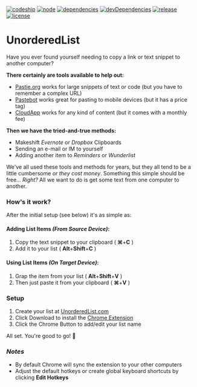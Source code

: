 [![codeship](https://img.shields.io/codeship/3e26dc00-8943-0132-acff-66d12ecb4f82.svg?style=flat)](https://codeship.com/projects/59658)
[![node](https://img.shields.io/node/v/gh-badges.svg?style=flat)](https://github.com/jrodl3r/unorderedlist)
[![dependencies](https://david-dm.org/jrodl3r/unorderedlist.svg)](https://david-dm.org/jrodl3r/unorderedlist#info=dependencies)
[![devDependencies](https://david-dm.org/jrodl3r/unorderedlist/dev-status.svg)](https://david-dm.org/jrodl3r/unorderedlist#info=devDependencies)
[![release](https://img.shields.io/github/release/jrodl3r/unorderedlist.svg?style=flat)](https://github.com/jrodl3r/unorderedlist/releases)
[![license](https://img.shields.io/npm/l/express.svg?style=flat)](https://github.com/jrodl3r/unorderedlist/blob/master/LICENSE)

# UnorderedList

Have you ever found yourself needing to copy a link or text snippet to another computer?

**There certainly are tools available to help out:**

* [Pastie.org](http://pastie.org) works for large snippets of text or code (but you have to remember a complex URL)
* [Pastebot](http://tapbots.com/software/pastebot) works great for pasting to mobile devices (but it has a price tag)
* [CloudApp](https://www.getcloudapp.com) works for any kind of content (but it comes with a monthly fee)

**Then we have the tried-and-true methods:**

* Makeshift _Evernote_ or _Dropbox_ Clipboards
* Sending an e-mail or IM to yourself
* Adding another item to _Reminders_ or _Wunderlist_

We've all used these tools and methods for years, but they all tend to be a little cumbersome _or they cost money_. Something this simple should be free... _Right?_ All we want to do is get some text from one computer to another.


### How's it work?

After the initial setup (see below) it's as simple as:

#### Adding List Items _(From Source Device)_:
1. Copy the text snippet to your clipboard ( **⌘**+**C** )
2. Add it to your list ( **Alt**+**Shift**+**C** )

#### Using List Items _(On Target Device)_:
1. Grap the item from your list ( **Alt**+**Shift**+**V** )
2. Then just paste it from your clipboard ( **⌘**+**V** )


### Setup

1. Create your list at [UnorderedList.com](http://unorderedlist.com)
2. Click Download to install the [Chrome Extension](https://chrome.google.com/webstore/detail/unorderedlist/jehhmlpdedncbbemoncbfabfaongchma)
3. Click the Chrome Button to add/edit your list name

All set. You're good to go! :beers:

### _Notes_

* By default Chrome will sync the extension to your other computers
* Adjust the default hotkeys or create global keyboard shortcuts by clicking **Edit Hotkeys**
